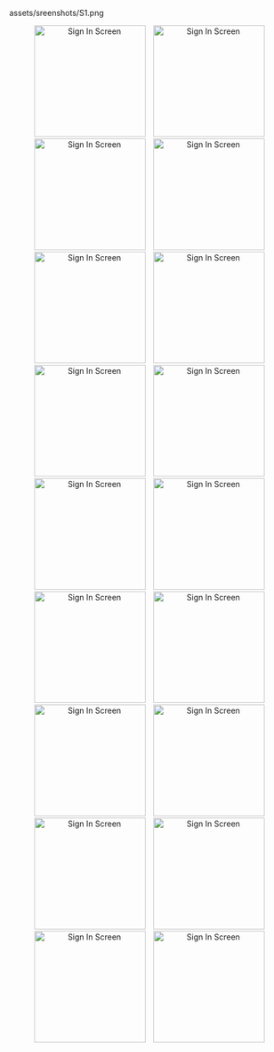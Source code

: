 assets/sreenshots/S1.png


<p align="center">
  <img src="https://raw.githubusercontent.com/YoushahAnjumCh/zibzoApp/main/assets/sreenshots/S1.png" alt="Sign In Screen" width="200" style="display: inline-block; margin: 0 5px;" />
  <img src="https://raw.githubusercontent.com/YoushahAnjumCh/zibzoApp/main/assets/sreenshots/S2.png" alt="Sign In Screen" width="200" style="display: inline-block; margin: 0 5px;" />
  <img src="https://raw.githubusercontent.com/YoushahAnjumCh/zibzoApp/main/assets/sreenshots/S3.png" alt="Sign In Screen" width="200" style="display: inline-block; margin: 0 5px;" />
  <img src="https://raw.githubusercontent.com/YoushahAnjumCh/zibzoApp/main/assets/sreenshots/S4.png" alt="Sign In Screen" width="200" style="display: inline-block; margin: 0 5px;" />
  <img src="https://raw.githubusercontent.com/YoushahAnjumCh/zibzoApp/main/assets/sreenshots/S5.png" alt="Sign In Screen" width="200" style="display: inline-block; margin: 0 5px;" />
  <img src="https://raw.githubusercontent.com/YoushahAnjumCh/zibzoApp/main/assets/sreenshots/S6.png" alt="Sign In Screen" width="200" style="display: inline-block; margin: 0 5px;" />
  <img src="https://raw.githubusercontent.com/YoushahAnjumCh/zibzoApp/main/assets/sreenshots/S7.png" alt="Sign In Screen" width="200" style="display: inline-block; margin: 0 5px;" />
  <img src="https://raw.githubusercontent.com/YoushahAnjumCh/zibzoApp/main/assets/sreenshots/S8.png" alt="Sign In Screen" width="200" style="display: inline-block; margin: 0 5px;" />
  <img src="https://raw.githubusercontent.com/YoushahAnjumCh/zibzoApp/main/assets/sreenshots/S9.png" alt="Sign In Screen" width="200" style="display: inline-block; margin: 0 5px;" />
  <img src="https://raw.githubusercontent.com/YoushahAnjumCh/zibzoApp/main/assets/sreenshots/S10.png" alt="Sign In Screen" width="200" style="display: inline-block; margin: 0 5px;" />
  <img src="https://raw.githubusercontent.com/YoushahAnjumCh/zibzoApp/main/assets/sreenshots/S11.png" alt="Sign In Screen" width="200" style="display: inline-block; margin: 0 5px;" />
  <img src="https://raw.githubusercontent.com/YoushahAnjumCh/zibzoApp/main/assets/sreenshots/S12.png" alt="Sign In Screen" width="200" style="display: inline-block; margin: 0 5px;" />
  <img src="https://raw.githubusercontent.com/YoushahAnjumCh/zibzoApp/main/assets/sreenshots/S13.png" alt="Sign In Screen" width="200" style="display: inline-block; margin: 0 5px;" />
  <img src="https://raw.githubusercontent.com/YoushahAnjumCh/zibzoApp/main/assets/sreenshots/S14.png" alt="Sign In Screen" width="200" style="display: inline-block; margin: 0 5px;" />
  <img src="https://raw.githubusercontent.com/YoushahAnjumCh/zibzoApp/main/assets/sreenshots/S15.png" alt="Sign In Screen" width="200" style="display: inline-block; margin: 0 5px;" />
  <img src="https://raw.githubusercontent.com/YoushahAnjumCh/zibzoApp/main/assets/sreenshots/S16.png" alt="Sign In Screen" width="200" style="display: inline-block; margin: 0 5px;" />
  <img src="https://raw.githubusercontent.com/YoushahAnjumCh/zibzoApp/main/assets/sreenshots/S18.png" alt="Sign In Screen" width="200" style="display: inline-block; margin: 0 5px;" />
  <img src="https://raw.githubusercontent.com/YoushahAnjumCh/zibzoApp/main/assets/sreenshots/S17.png" alt="Sign In Screen" width="200" style="display: inline-block; margin: 0 5px;" />
  
  
</p>
